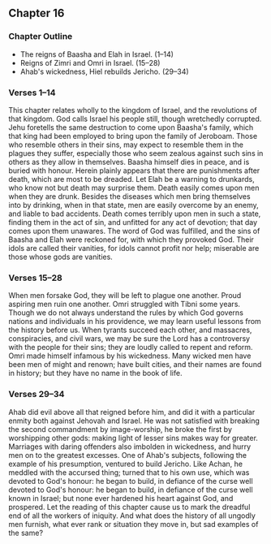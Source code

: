 ## Chapter 16

### Chapter Outline

- The reigns of Baasha and Elah in Israel. (1–14)
- Reigns of Zimri and Omri in Israel. (15–28)
- Ahab's wickedness, Hiel rebuilds Jericho. (29–34)

### Verses 1–14

This chapter relates wholly to the kingdom of Israel, and the revolutions of that kingdom. God calls Israel his people still, though wretchedly corrupted. Jehu foretells the same destruction to come upon Baasha's family, which that king had been employed to bring upon the family of Jeroboam. Those who resemble others in their sins, may expect to resemble them in the plagues they suffer, especially those who seem zealous against such sins in others as they allow in themselves. Baasha himself dies in peace, and is buried with honour. Herein plainly appears that there are punishments after death, which are most to be dreaded. Let Elah be a warning to drunkards, who know not but death may surprise them. Death easily comes upon men when they are drunk. Besides the diseases which men bring themselves into by drinking, when in that state, men are easily overcome by an enemy, and liable to bad accidents. Death comes terribly upon men in such a state, finding them in the act of sin, and unfitted for any act of devotion; that day comes upon them unawares. The word of God was fulfilled, and the sins of Baasha and Elah were reckoned for, with which they provoked God. Their idols are called their vanities, for idols cannot profit nor help; miserable are those whose gods are vanities.

### Verses 15–28

When men forsake God, they will be left to plague one another. Proud aspiring men ruin one another. Omri struggled with Tibni some years. Though we do not always understand the rules by which God governs nations and individuals in his providence, we may learn useful lessons from the history before us. When tyrants succeed each other, and massacres, conspiracies, and civil wars, we may be sure the Lord has a controversy with the people for their sins; they are loudly called to repent and reform. Omri made himself infamous by his wickedness. Many wicked men have been men of might and renown; have built cities, and their names are found in history; but they have no name in the book of life.

### Verses 29–34

Ahab did evil above all that reigned before him, and did it with a particular enmity both against Jehovah and Israel. He was not satisfied with breaking the second commandment by image-worship, he broke the first by worshipping other gods: making light of lesser sins makes way for greater. Marriages with daring offenders also imbolden in wickedness, and hurry men on to the greatest excesses. One of Ahab's subjects, following the example of his presumption, ventured to build Jericho. Like Achan, he meddled with the accursed thing; turned that to his own use, which was devoted to God's honour: he began to build, in defiance of the curse well devoted to God's honour: he began to build, in defiance of the curse well known in Israel; but none ever hardened his heart against God, and prospered. Let the reading of this chapter cause us to mark the dreadful end of all the workers of iniquity. And what does the history of all ungodly men furnish, what ever rank or situation they move in, but sad examples of the same?

